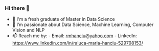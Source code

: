### Hi there 👋

- 🔭 I'm a fresh graduate of Master in Data Science
- 🌱 I’m passionate about Data Science, Machine Learning, Computer Vision and NLP
- 📫 Reach me by: 
          - Email: rmhanciu@yahoo.com 
          - LinkedIn: https://www.linkedin.com/in/raluca-maria-hanciu-529798153/

